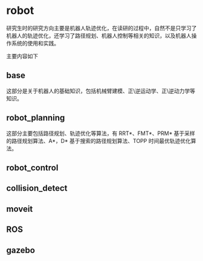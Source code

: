 # robot

研究生时的研究方向主要是机器人轨迹优化，在读研的过程中，自然不是只学习了机器人的轨迹优化，还学习了路径规划、机器人控制等相关的知识，以及机器人操作系统的使用和实践。

主要内容如下
## base
这部分是关于机器人的基础知识，包括机械臂建模、正\逆运动学、正\逆动力学等知识。

## robot_planning
这部分主要包括路径规划、轨迹优化等算法，有 RRT*、FMT*、PRM* 基于采样的路径规划算法、A*，D* 基于搜索的路径规划算法、TOPP 时间最优轨迹优化算法。

## robot_control


## collision_detect


## moveit 


## ROS


## gazebo

